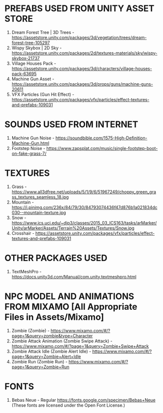 # PREFABS USED FROM UNITY ASSET STORE

1. Dream Forest Tree | 3D Trees - https://assetstore.unity.com/packages/3d/vegetation/trees/dream-forest-tree-105297
2. Wispy Skybox | 2D Sky - https://assetstore.unity.com/packages/2d/textures-materials/sky/wispy-skybox-21737
3. Village Houses Pack - https://assetstore.unity.com/packages/3d/characters/village-houses-pack-63695
4. Machine Gun Asset - https://assetstore.unity.com/packages/3d/props/guns/machine-guns-20611
5. VFX Particles (Gun Hit Effect) - https://assetstore.unity.com/packages/vfx/particles/effect-textures-and-prefabs-109031

# SOUNDS USED FROM INTERNET

1. Machine Gun Noise - https://soundbible.com/1575-High-Definition-Machine-Gun.html
2. Footstep Noise - https://www.zapsplat.com/music/single-footstep-boot-on-fake-grass-7/

# TEXTURES

1. Grass - https://www.all3dfree.net/uploads/5/1/9/6/51967249/choppy_green_grass_textures_seamless_18.jpg
2. Mountain - https://i.pinimg.com/236x/84/79/30/84793074436f47d876b1a021834dc030--mountain-texture.jpg
3. Snow - https://www.ics.uci.edu/~djp3/classes/2015_03_ICS163/tasks/arMarker/Unity/arMarker/Assets/Terrain%20Assets/Textures/Snow.jpg
4. Crosshair - https://assetstore.unity.com/packages/vfx/particles/effect-textures-and-prefabs-109031

# OTHER PACKAGES USED
1. TextMeshPro - https://docs.unity3d.com/Manual/com.unity.textmeshpro.html

# NPC MODEL AND ANIMATIONS FROM MIXAMO [All Appropriate Files in Assets/Mixamo]
1. Zombie (Zombie) - https://www.mixamo.com/#/?page=1&query=zombie&type=Character
2. Zombie Attack Animation (Zombie Swipe Attack) - https://www.mixamo.com/#/?page=1&query=Zombie+Swipe+Attack
3. Zombie Attack Idle (Zombie Alert Idle) - https://www.mixamo.com/#/?page=1&query=Zombie+Alert+Idle
4. Zombie Run (Zombie Run) - https://www.mixamo.com/#/?page=1&query=Zombie+Run

# FONTS
1. Bebas Neue - Regular https://fonts.google.com/specimen/Bebas+Neue (These fonts are licensed under the Open Font License.)

